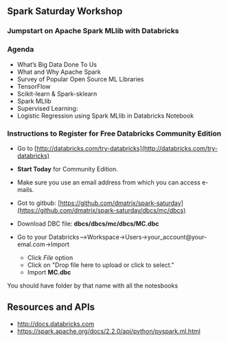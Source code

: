 
## Spark Saturday Workshop

### Jumpstart on Apache Spark MLlib with Databricks

### Agenda

* What’s Big Data Done To Us
* What and Why Apache Spark
* Survey of Popular Open Source ML Libraries
* TensorFlow
* Scikit-learn & Spark-sklearn
* Spark MLlib 
* Supervised Learning: 
* Logistic Regression using Spark MLlib in Databricks Notebook

### Instructions to Register for Free Databricks Community Edition

* Go to [http://databricks.com/try-databricks](http://databricks.com/try-databricks)

*  **Start Today** for Community Edition.

* Make sure you use an email address from which you can access e-mails.

* Got to gitbub: [https://github.com/dmatrix/spark-saturday](https://github.com/dmatrix/spark-saturday/dbcs/mc/dbcs)

* Download DBC file: **dbcs/dbcs/mc/dbcs/MC.dbc**

* Go to your Databricks-->Workspace->Users->your_account@your-emal.com->Import

	* Click *File* option
 	* Click on "Drop file here to upload or click to select."
	* Import **MC.dbc**

 You should have folder by that name with all the notesbooks


## Resources and APIs
* http://docs.databricks.com
* https://spark.apache.org/docs/2.2.0/api/python/pyspark.ml.html



